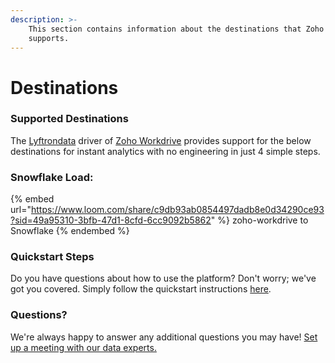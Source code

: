 ```yaml
---
description: >-
    This section contains information about the destinations that Zoho Workdrive
    supports.
---
```


# Destinations

### Supported Destinations

The [Lyftrondata](https://www.lyftrondata.com/) driver of [Zoho Workdrive](None) provides support for the below destinations for instant analytics with no engineering in just 4 simple steps.

### Snowflake Load:

{% embed url="https://www.loom.com/share/c9db93ab0854497dadb8e0d34290ce93?sid=49a95310-3bfb-47d1-8cfd-6cc9092b5862" %}
zoho-workdrive to Snowflake
{% endembed %}

### Quickstart Steps

Do you have questions about how to use the platform? Don't worry; we've got you covered. Simply follow the quickstart instructions [here](../../../quickstart-steps.md).

### Questions? <a href="#questions" id="questions"></a>

We're always happy to answer any additional questions you may have! [Set up a meeting with our data experts.](https://www.lyftrondata.com/book-a-meeting/)
